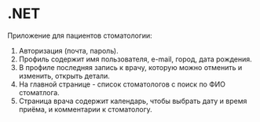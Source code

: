 # .NET
Приложение для пациентов стоматологии:
1. Авторизация (почта, пароль).
2. Профиль содержит имя пользователя, e-mail, город, дата рождения.
3. В профиле последняя запись к врачу, которую можно отменить и изменить, открыть детали.
4. На главной странице - список стоматологов с поиск по ФИО стоматлога.
5. Страница врача содержит календарь, чтобы выбрать дату и время приёма, и комментарии к стоматологу.

